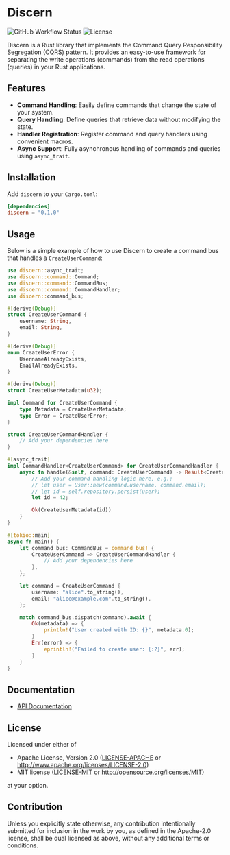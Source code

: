 # Discern

![GitHub Workflow Status](https://img.shields.io/github/actions/workflow/status/yourusername/discern/ci.yml)
![License](https://img.shields.io/github/license/yourusername/discern)

Discern is a Rust library that implements the Command Query Responsibility Segregation (CQRS) pattern. It provides an easy-to-use framework for separating the write operations (commands) from the read operations (queries) in your Rust applications.

## Features

- **Command Handling**: Easily define commands that change the state of your system.
- **Query Handling**: Define queries that retrieve data without modifying the state.
- **Handler Registration**: Register command and query handlers using convenient macros.
- **Async Support**: Fully asynchronous handling of commands and queries using `async_trait`.

## Installation

Add `discern` to your `Cargo.toml`:

```toml
[dependencies]
discern = "0.1.0"
```

## Usage

Below is a simple example of how to use Discern to create a command bus that handles a `CreateUserCommand`:

```rust
use discern::async_trait;
use discern::command::Command;
use discern::command::CommandBus;
use discern::command::CommandHandler;
use discern::command_bus;

#[derive(Debug)]
struct CreateUserCommand {
    username: String,
    email: String,
}

#[derive(Debug)]
enum CreateUserError {
    UsernameAlreadyExists,
    EmailAlreadyExists,
}

#[derive(Debug)]
struct CreateUserMetadata(u32);

impl Command for CreateUserCommand {
    type Metadata = CreateUserMetadata;
    type Error = CreateUserError;
}

struct CreateUserCommandHandler {
    // Add your dependencies here
}

#[async_trait]
impl CommandHandler<CreateUserCommand> for CreateUserCommandHandler {
    async fn handle(&self, command: CreateUserCommand) -> Result<CreateUserMetadata, CreateUserError> {
        // Add your command handling logic here, e.g.:
        // let user = User::new(command.username, command.email);
        // let id = self.repository.persist(user);
        let id = 42;

        Ok(CreateUserMetadata(id))
    }
}

#[tokio::main]
async fn main() {
    let command_bus: CommandBus = command_bus! {
        CreateUserCommand => CreateUserCommandHandler {
            // Add your dependencies here
        },
    };

    let command = CreateUserCommand {
        username: "alice".to_string(),
        email: "alice@example.com".to_string(),
    };

    match command_bus.dispatch(command).await {
        Ok(metadata) => {
            println!("User created with ID: {}", metadata.0);
        }
        Err(error) => {
            eprintln!("Failed to create user: {:?}", err);
        }
    }
}
```

## Documentation

- [API Documentation](https://docs.rs/discern)

## License

Licensed under either of

 * Apache License, Version 2.0
   ([LICENSE-APACHE](LICENSE-APACHE) or http://www.apache.org/licenses/LICENSE-2.0)
 * MIT license
   ([LICENSE-MIT](LICENSE-MIT) or http://opensource.org/licenses/MIT)

at your option.

## Contribution

Unless you explicitly state otherwise, any contribution intentionally submitted
for inclusion in the work by you, as defined in the Apache-2.0 license, shall be
dual licensed as above, without any additional terms or conditions.
